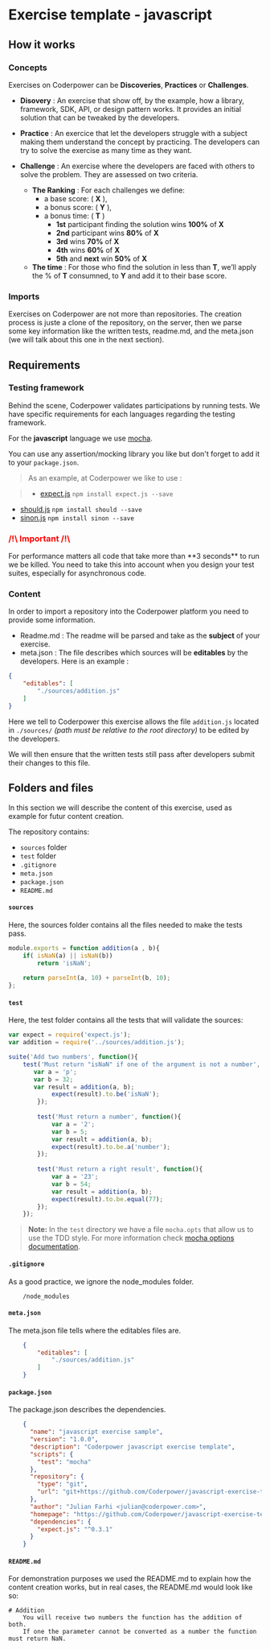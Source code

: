 Exercise template - javascript
====================================
## How it works
### Concepts
Exercises on Coderpower can be **Discoveries**, **Practices** or **Challenges**.

- **Disovery** : An exercise that show off, by the example, how a library, framework, SDK, API, or design pattern works. It provides an initial solution that can be tweaked by the developers.


- **Practice** : An exercice that let the developers struggle with a subject making them understand the concept by practicing. The developers can try to solve the exercise as many time as they want.

- **Challenge** : An exercise where the developers are faced with others to solve the problem. They are assessed on two criteria.
    - **The Ranking** : For each challenges we define:
        - a base score: ( **X** ), 
        - a bonus score: ( **Y** ),
        - a bonus time: ( **T** ) 
            - **1st** participant finding the solution wins **100%** of **X** 
            - **2nd** participant wins **80%** of **X**
            - **3rd** wins **70%** of **X**
            - **4th** wins **60%** of **X**
            - **5th** and **next** win **50%** of **X**
    - **The time** : For those who find the solution in less than **T**, we’ll apply the % of **T** consumned, to **Y** and add it to their base score.

### Imports
Exercises on Coderpower are not more than repositories. The creation process is juste a clone of the repository, on the server, then we parse some key information like the written tests, readme.md, and the meta.json (we will talk about this one in the next section).


## **Requirements**
### Testing framework
Behind the scene, Coderpower validates participations by running tests. We have specific requirements for each languages regarding the testing framework.  

For the **javascript** language we use [mocha](https://mochajs.org/).

You can use any assertion/mocking library you like but don't forget to add it to your `package.json`.

>As an example, at Coderpower we like to use :

>- [expect.js](https://github.com/Automattic/expect.js) 
`npm install expect.js --save`
- [should.js](https://shouldjs.github.io/) 
 `npm install should --save`
- [sinon.js](http://sinonjs.org/)
`npm install sinon --save`

<h3 style="color: red">/!\ Important /!\ </h3>
For performance matters all code that take more than **3 seconds** to run we be killed. You need to take this into account when you design your test suites, especially for asynchronous code.

### Content
In order to import a repository into the Coderpower platform you need to provide some information.

- Readme.md : The readme will be parsed and take as the **subject** of your exercise.
- meta.json : The file describes which sources will be **editables** by the developers. Here is an example : 

```json
{
    "editables": [
        "./sources/addition.js"
    ]
}
```
Here we tell to Coderpower this exercise allows the file `addition.js` located in `./sources/` *(path must be relative to the root directory)* to be edited by the developers.

We will then ensure that the written tests still pass after developers submit their changes to this file.



## **Folders and files**
In this section we will describe the content of this exercise, used as example for futur content creation.

The repository contains:

 - `sources` folder 
 - `test` folder 
 - `.gitignore`
 - `meta.json` 
 - `package.json`
 - `README.md`

#### `sources`
Here, the sources folder contains all the files needed to make the tests pass.

```javascript
module.exports = function addition(a , b){
    if( isNaN(a) || isNaN(b))
        return 'isNaN';
        
    return parseInt(a, 10) + parseInt(b, 10);
};
```

#### `test`
Here, the test folder contains all the tests that will validate the sources:

```javascript
var expect = require('expect.js');
var addition = require('../sources/addition.js');

suite('Add two numbers', function(){
    test('Must return "isNaN" if one of the argument is not a number', function(){
       var a = 'p';
       var b = 32;
       var result = addition(a, b);
            expect(result).to.be('isNaN');
        });
        
        test('Must return a number', function(){
            var a = '2';
            var b = 5;
            var result = addition(a, b);
            expect(result).to.be.a('number');
        });
        
        test('Must return a right result', function(){
            var a = '23';
            var b = 54;
            var result = addition(a, b);
            expect(result).to.be.equal(77);
        });
    });
```
> **Note:** In the `test` directory we have a file `mocha.opts` that allow us to use the TDD style. For more information check [mocha options documentation](https://mochajs.org/#mochaopts).

#### `.gitignore`
As a good practice, we ignore the node_modules folder.

```
    /node_modules
```
#### `meta.json`
The meta.json file tells where the editables files are.

```json 
    {
        "editables": [
            "./sources/addition.js"
        ]
    }
```
#### `package.json`
The package.json describes the dependencies.

```json
    {
      "name": "javascript exercise sample",
      "version": "1.0.0",
      "description": "Coderpower javascript exercise template",
      "scripts": {
        "test": "mocha"
      },
      "repository": {
        "type": "git",
        "url": "git+https://github.com/Coderpower/javascript-exercise-template.git"
      },
      "author": "Julian Farhi <julian@coderpower.com>",
      "homepage": "https://github.com/Coderpower/javascript-exercise-template.git#readme",
      "dependencies": {
        "expect.js": "^0.3.1"
      }
    }
```

#### `README.md`
For demonstration purposes we used the README.md to explain how the content creation works, but in real cases, the README.md would look like so: 

```
# Addition
	You will receive two numbers the function has the addition of both. 
	If one the parameter cannot be converted as a number the function must return NaN.
```





